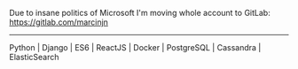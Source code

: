 Due to insane politics of Microsoft I'm moving whole account to GitLab:  https://gitlab.com/marcinjn



----

Python | Django | ES6 | ReactJS | Docker | PostgreSQL | Cassandra | ElasticSearch
